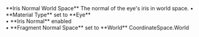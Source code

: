 <tr>
<td>**Iris Normal World Space**</td>
<td>The normal of the eye's iris in world space.</td>
<td>&#8226; **Material Type** set to **Eye** <br/>&#8226; **Iris Normal** enabled <br/>&#8226; **Fragment Normal Space** set to **World**</td>
<td>CoordinateSpace.World</td>
</tr>
